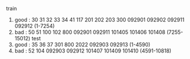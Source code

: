 train
1. good : 30 31 32 33 34 41 117 201 202 203 300 092901 092902 092911 092912 (1-7254)
2. bad : 50 51 100 102 800 092901 092911 101405 101406 101408 (7255-15012)
test
3. good : 35 36 37 301 800 2022 092903 092913  (1-4590)
4. bad : 52 104 092903 092912 101407 101409 101410 (4591-10818)
